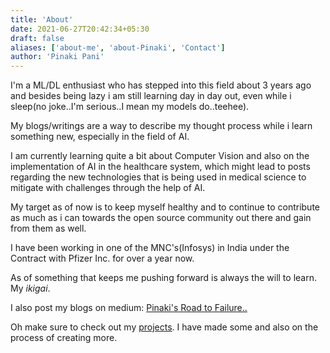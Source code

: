 ```yaml
---
title: 'About'
date: 2021-06-27T20:42:34+05:30
draft: false
aliases: ['about-me', 'about-Pinaki', 'Contact']
author: 'Pinaki Pani'
---
```


I'm a ML/DL enthusiast who has stepped into this field about 3 years ago and besides being lazy i am still learning day in day out, even while i sleep(no joke..I'm serious..I mean my models do..teehee).

My blogs/writings are a way to describe my thought process while i learn something new, especially in the field of AI.

I am currently learning quite a bit about Computer Vision and also on the implementation of AI in the healthcare system, which might lead to posts regarding the new technologies that is being used in medical science to mitigate with challenges through the help of AI.

My target as of now is to keep myself healthy and to continue to contribute as much as i can towards the open source community out there and gain from them as well.

I have been working in one of the MNC's(Infosys) in India under the Contract with Pfizer Inc. for over a year now.

As of something that keeps me pushing forward is always the will to learn. My _ikigai_.

I also post my blogs on medium: [Pinaki's Road to Failure..](https://riesler.medium.com/few-basic-ideas-of-core-features-in-python-27bc62721009)

Oh make sure to check out my [projects](/projects/). I have made some and also on the process of creating more.
